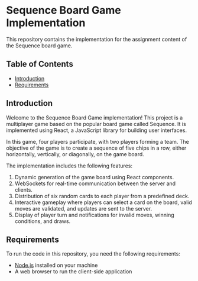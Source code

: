 # Sequence Board Game Implementation

This repository contains the implementation for the assignment content of the Sequence board game.

## Table of Contents

- [Introduction](#introduction)
- [Requirements](#requirements)

## Introduction

Welcome to the Sequence Board Game implementation! This project is a multiplayer game based on the popular board game called Sequence. It is implemented using React, a JavaScript library for building user interfaces.

In this game, four players participate, with two players forming a team. The objective of the game is to create a sequence of five chips in a row, either horizontally, vertically, or diagonally, on the game board.

The implementation includes the following features:

1. Dynamic generation of the game board using React components.
2. WebSockets for real-time communication between the server and clients.
3. Distribution of six random cards to each player from a predefined deck.
4. Interactive gameplay where players can select a card on the board, valid moves are validated, and updates are sent to the server.
5. Display of player turn and notifications for invalid moves, winning conditions, and draws.

## Requirements

To run the code in this repository, you need the following requirements:

- [Node.js](https://nodejs.org) installed on your machine
- A web browser to run the client-side application




